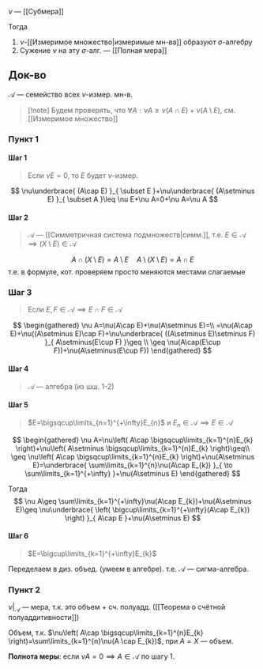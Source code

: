 $\nu$ — [[Субмера]]

Тогда 
1. $\nu$-[[Измеримое множество|измеримые мн-ва]] образуют $\sigma$-алгебру
2. Сужение $\nu$ на эту $\sigma$-алг. — [[Полная мера]]
## Док-во

$\mathcal{A}$ — семейство всех $\nu$-измер. мн-в.

>[!note] Будем проверять, что
> $\forall A:\nu A\geq \nu(A\cap E)+\nu(A\setminus E)$, см. [[Измеримое множество]]

### Пункт 1
#### Шаг 1

> Если $\nu E=0$, то $E$ будет $\nu$-измер.

$$
\nu\underbrace{ (A\cap E) }_{ \subset E }+\nu\underbrace{ (A\setminus E) }_{ \subset A }\leq \nu E+\nu A=0+\nu A=\nu A
$$
#### Шаг 2

> $\mathcal{A}$ — [[Симметричная система подмножеств|симм.]], т.е. $E \in \mathcal{A}\implies(X\setminus E)\in \mathcal{A}$

$$
A\cap (X\setminus E)=A\setminus E\quad A\setminus(X\setminus E)=A\cap E
$$
т.е. в формуле, кот. проверяем просто меняются местами слагаемые
### Шаг 3

> Если $E,F\in \mathcal{A}\implies E\cap F\in \mathcal{A}$

$$
\begin{gathered}
\nu A=\nu(A\cap E)+\nu(A\setminus E)=\\
=\nu(A\cap E)+\nu((A\setminus E)\cap F)+\nu\underbrace{ ((A\setminus E)\setminus F) }_{ A\setminus(E\cup F) }\geq \\ 
\geq \nu(A\cap(E\cup F))+\nu(A\setminus(E\cup F))
\end{gathered}
$$

#### Шаг 4

> $\mathcal{A}$ — алгебра (из шш. 1-2)

#### Шаг 5

>$E=\bigsqcup\limits_{n=1}^{+\infty}E_{n}$ и $E_{n}\in \mathcal{A}\implies E \in \mathcal{A}$

$$
\begin{gathered}
\nu A=\nu\left( A\cap \bigsqcup\limits_{k=1}^{n}E_{k} \right)+\nu\left( A\setminus \bigsqcup\limits_{k=1}^{n}E_{k} \right)\geq\\
\geq \nu\left( A\cap \bigsqcup\limits_{k=1}^{n}E_{k} \right)+\nu(A\setminus E)=\underbrace{ \sum\limits_{k=1}^{n}\nu(A\cap E_{k}) }_{ \to \sum\limits_{k=1}^{+\infty} }+\nu(A\setminus E)
\end{gathered}
$$

Тогда
$$
\nu A\geq \sum\limits_{k=1}^{+\infty}\nu(A\cap E_{k})+\nu(A\setminus E)\geq \nu\underbrace{ \left( \bigcup\limits_{k=1}^{+\infty}(A\cap E_{k}) \right) }_{ A\cap E }+\nu(A\setminus E)
$$

#### Шаг 6

> $E=\bigcup\limits_{k=1}^{+\infty}E_{k}$

Переделаем в диз. объед. (умеем в алгебре). т.е. $\mathcal{A}$ — сигма-алгебра.
### Пункт 2

$\nu |_{\mathcal{A}}$ — мера, т.к. это объем + сч. полуадд. ([[Теорема о счётной полуаддитивности]])

Объем, т.к. $\nu\left( A\cap \bigsqcup\limits_{k=1}^{n}E_{k} \right)=\sum\limits_{k=1}^{n}\nu(A \cap E_{k})$, при $A=X$ — объем.

**Полнота меры**: если $\nu A=0\implies A \in \mathcal{A}$ по шагу 1.